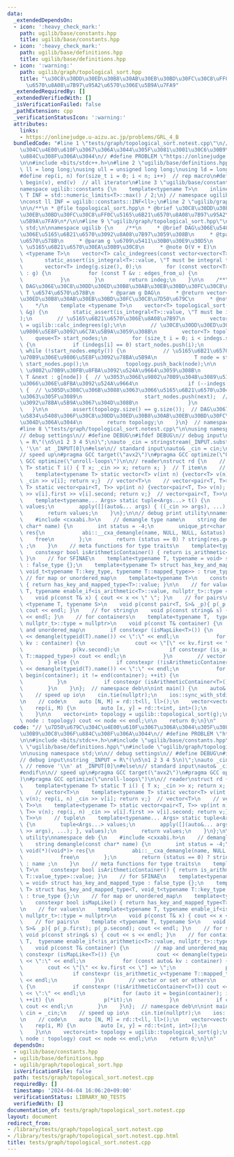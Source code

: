 ```yaml
---
data:
  _extendedDependsOn:
  - icon: ':heavy_check_mark:'
    path: ugilib/base/constants.hpp
    title: ugilib/base/constants.hpp
  - icon: ':heavy_check_mark:'
    path: ugilib/base/definitions.hpp
    title: ugilib/base/definitions.hpp
  - icon: ':warning:'
    path: ugilib/graph/topological_sort.hpp
    title: "\u30C8\u30DD\u30ED\u30B8\u30AB\u30EB\u30BD\u30FC\u30C8\uFF0C\u5165\u6B21\
      \u6570\u8A08\u7B97\u95A2\u6570\u306E\u5B9A\u7FA9"
  _extendedRequiredBy: []
  _extendedVerifiedWith: []
  _isVerificationFailed: false
  _pathExtension: cpp
  _verificationStatusIcon: ':warning:'
  attributes:
    links:
    - https://onlinejudge.u-aizu.ac.jp/problems/GRL_4_B
  bundledCode: "#line 1 \"tests/graph/topological_sort.notest.cpp\"\n// \u7D50\u679C\
    \u304C\u4E00\u610F\u3067\u306A\u3044\u305F\u3081\u3001\u30C6\u30B9\u30C8\u306F\
    \u884C\u308F\u306A\u3044\n// #define PROBLEM \"https://onlinejudge.u-aizu.ac.jp/problems/GRL_4_B\"\
    \n\n#include <bits/stdc++.h>\n#line 2 \"ugilib/base/definitions.hpp\"\n\nusing\
    \ ll = long long;\nusing ull = unsigned long long;\nusing ld = long double;\n\
    #define rep(i, n) for(size_t i = 0; i < n; i++)  // rep macro\n#define all(v)\
    \ begin(v), end(v)  // all iterator\n#line 3 \"ugilib/base/constants.hpp\"\n\n\
    namespace ugilib::constants {\n    template<typename T>\n    inline constexpr\
    \ T INF = std::numeric_limits<T>::max() / 2;\n} // namespace ugilib::constants\n\
    \nconst ll INF = ugilib::constants::INF<ll>;\n#line 2 \"ugilib/graph/topological_sort.hpp\"\
    \n\n/**\n * @file topological_sort.hpp\n * @brief \u30C8\u30DD\u30ED\u30B8\u30AB\
    \u30EB\u30BD\u30FC\u30C8\uFF0C\u5165\u6B21\u6570\u8A08\u7B97\u95A2\u6570\u306E\
    \u5B9A\u7FA9\n*/\n\n#line 9 \"ugilib/graph/topological_sort.hpp\"\nusing namespace\
    \ std;\n\nnamespace ugilib {\n    /**\n     * @brief DAG\u306E\u5404\u9802\u70B9\
    \u306E\u5165\u6B21\u6570\u3092\u8A08\u7B97\u3059\u308B\n     * @tparam T \u6574\
    \u6570\u578B\n     * @param g \u6709\u5411\u30B0\u30E9\u30D5\n     * @return vector<T>\
    \ \u5165\u6B21\u6570\u30EA\u30B9\u30C8\n     * @note O(V + E)\n     */\n    template\
    \ <typename T>\n    vector<T> calc_indegrees(const vector<vector<T>> &g) {\n \
    \       static_assert(is_integral<T>::value, \"T must be integral type\");\n \
    \       vector<T> indeg(g.size(), 0);\n        for (const vector<T> &edges_from_u\
    \ : g) {\n            for (const T &v : edges_from_u) {\n                indeg[v]++;\n\
    \            }\n        }\n        return indeg;\n    }\n\n    /**\n     * @brief\
    \ DAG\u306E\u30C8\u30DD\u30ED\u30B8\u30AB\u30EB\u30BD\u30FC\u30C8\n     * @tparam\
    \ T \u6574\u6570\u578B\n     * @param g DAG\n     * @return vector<T> \u30C8\u30DD\
    \u30ED\u30B8\u30AB\u30EB\u30BD\u30FC\u30C8\u7D50\u679C\n     * @note O(V + E)\n\
    \    */\n    template <typename T>\n    vector<T> topological_sort(const vector<vector<T>>\
    \ &g) {\n        static_assert(is_integral<T>::value, \"T must be integral type\"\
    );\n        // \u5165\u6B21\u6570\u306E\u8A08\u7B97\n        vector<T> indegs\
    \ = ugilib::calc_indegrees(g);\n\n        // \u30C8\u30DD\u30ED\u30B8\u30AB\u30EB\
    \u9806\u5E8F\u3092\u6C7A\u5B9A\u3059\u308B\n        vector<T> topology;\n    \
    \    queue<T> start_nodes;\n        for (size_t i = 0; i < indegs.size(); i++)\
    \ {\n            if (indegs[i] == 0) start_nodes.push(i);\n        }\n       \
    \ while (!start_nodes.empty()) {\n            // \u5165\u6B21\u65700\u306E\u9802\
    \u70B9\u306E\u9806\u5E8F\u3092\u78BA\u5B9A\n            T node = start_nodes.front();\
    \ start_nodes.pop();\n            topology.push_back(node);\n\n            //\
    \ \u9802\u70B9\u30FB\u8FBA\u3092\u524A\u9664\u3059\u308B\n            for (const\
    \ T &next : g[node]) {  // \u3053\u306E\u9802\u70B9\u304B\u3089\u51FA\u308B\u5168\
    \u3066\u306E\u8FBA\u3092\u524A\u9664\n                if (--indegs[next] == 0)\
    \ {  // \u305D\u308C\u306B\u3088\u3063\u3066\u5165\u6B21\u6570\u304C0\u306B\u306A\
    \u3063\u305F\u3089\n                    start_nodes.push(next);  // \u9806\u5E8F\
    \u3092\u78BA\u5B9A\u3067\u304D\u308B\n                }\n            }\n     \
    \   }\n\n        assert(topology.size() == g.size());  // DAG\u3067\u306A\u3044\
    \u5834\u5408\u306F\u30C8\u30DD\u30ED\u30B8\u30AB\u30EB\u30BD\u30FC\u30C8\u3067\
    \u304D\u306A\u3044\n        return topology;\n    }\n}  // namespace ugilib\n\
    #line 8 \"tests/graph/topological_sort.notest.cpp\"\n\nusing namespace std;\n\n\
    // debug settings\n// #define DEBUG\n#ifdef DEBUG\n// debug input\nstring _INPUT\
    \ = R\"(\n5\n1 2 3 4 5\n)\";\nauto _cin = stringstream(_INPUT.substr(1)); // remove\
    \ '\\n' at _INPUT[0]\n#else\n// standard input\nauto& _cin = cin;\n#endif\n\n\
    // speed up\n#pragma GCC target(\"avx2\")\n#pragma GCC optimize(\"O3\")\n#pragma\
    \ GCC optimize(\"unroll-loops\")\n\n// reader\nstruct rd {\n    // T\n    template<typename\
    \ T> static T i() { T x; _cin >> x; return x; }  // T item\n    // vector<T>\n\
    \    template<typename T> static vector<T> v(int n) {vector<T> v(n); rep(i, n)\
    \ _cin >> v[i]; return v;}  // vector<T>\n    // vector<pair<T, T>>\n    template<typename\
    \ T> static vector<pair<T, T>> vp(int n) {vector<pair<T, T>> v(n); rep(i, n) _cin\
    \ >> v[i].first >> v[i].second; return v;}  // vector<pair<T, T>>\n    // tuple\n\
    \    template<typename... Args> static tuple<Args...> t() {\n        tuple<Args...>\
    \ values;\n        apply([](auto&... args) { ((_cin >> args), ...); }, values);\n\
    \        return values;\n    }\n};\n\n// debug print utility\nnamespace deb {\n\
    \    #include <cxxabi.h>\n    // demangle type name\n    string demangle(const\
    \ char* name) {\n        int status = -4;\n        unique_ptr<char, void(*)(void*)>\
    \ res{\n            abi::__cxa_demangle(name, NULL, NULL, &status),\n        \
    \    free\n        };\n        return (status == 0) ? string(res.get()) : name\
    \ ;\n    }\n    // meta functions for type traits\n    template<typename T>\n\
    \    constexpr bool isArithmeticContainer() { return is_arithmetic<typename T::value_type>::value;\
    \ }\n    // for SFINAE\n    template<typename T, typename = void> struct has_key_and_mapped_type\
    \ : false_type {};\n    template<typename T> struct has_key_and_mapped_type<T,\
    \ void_t<typename T::key_type, typename T::mapped_type>> : true_type {};\n   \
    \ // for map or unordered_map\n    template<typename T>\n    constexpr bool isMapLike()\
    \ { return has_key_and_mapped_type<T>::value; }\n\n    // for values\n    template<typename\
    \ T, typename enable_if<is_arithmetic<T>::value, nullptr_t>::type = nullptr>\n\
    \    void p(const T& x) { cout << x << \" \"; }\n    // for pairs\n    template\
    \ <typename T, typename S>\n    void p(const pair<T, S>& _p){ p(_p.first); p(_p.second);\
    \ cout << endl; }\n    // for string\n    void p(const string& s) { cout << s\
    \ << endl; }\n    // for containers\n    template<typename T,  typename enable_if<!is_arithmetic<T>::value,\
    \ nullptr_t>::type = nullptr>\n    void p(const T& container) {\n        // map\
    \ and unordered_map\n        if constexpr (isMapLike<T>()) {\n            cout\
    \ << demangle(typeid(T).name()) << \":\" << endl;\n            for (const auto&\
    \ kv : container) {\n                cout << \"[\" << kv.first << \"] => \";\n\
    \                p(kv.second);\n                if constexpr (is_arithmetic_v<typename\
    \ T::mapped_type>) cout << endl;\n            }\n        // vector or set or others\n\
    \        } else {\n            if constexpr (!isArithmeticContainer<T>()) cout\
    \ << demangle(typeid(T).name()) << \":\" << endl;\n            for (auto it =\
    \ begin(container); it != end(container); ++it) {\n                p(*it);\n \
    \           }\n            if constexpr (isArithmeticContainer<T>()) cout << endl;\n\
    \        }\n    }\n};  // namespace deb\n\nint main() {\n    auto& cin = _cin;\n\
    \    // speed up io\n    cin.tie(nullptr);\n    ios::sync_with_stdio(false);\n\
    \n    // code\n    auto [N, M] = rd::t<ll, ll>();\n    vector<vector<int>> g(N);\n\
    \    rep(i, M) {\n        auto [x, y] = rd::t<int, int>();\n        g[x].push_back(y);\n\
    \    }\n\n    vector<int> topology = ugilib::topological_sort(g);\n    for (int\
    \ node : topology) cout << node << endl;\n\n    return 0;\n}\n"
  code: "// \u7D50\u679C\u304C\u4E00\u610F\u3067\u306A\u3044\u305F\u3081\u3001\u30C6\
    \u30B9\u30C8\u306F\u884C\u308F\u306A\u3044\n// #define PROBLEM \"https://onlinejudge.u-aizu.ac.jp/problems/GRL_4_B\"\
    \n\n#include <bits/stdc++.h>\n#include \"ugilib/base/constants.hpp\"\n#include\
    \ \"ugilib/base/definitions.hpp\"\n#include \"ugilib/graph/topological_sort.hpp\"\
    \n\nusing namespace std;\n\n// debug settings\n// #define DEBUG\n#ifdef DEBUG\n\
    // debug input\nstring _INPUT = R\"(\n5\n1 2 3 4 5\n)\";\nauto _cin = stringstream(_INPUT.substr(1));\
    \ // remove '\\n' at _INPUT[0]\n#else\n// standard input\nauto& _cin = cin;\n\
    #endif\n\n// speed up\n#pragma GCC target(\"avx2\")\n#pragma GCC optimize(\"O3\"\
    )\n#pragma GCC optimize(\"unroll-loops\")\n\n// reader\nstruct rd {\n    // T\n\
    \    template<typename T> static T i() { T x; _cin >> x; return x; }  // T item\n\
    \    // vector<T>\n    template<typename T> static vector<T> v(int n) {vector<T>\
    \ v(n); rep(i, n) _cin >> v[i]; return v;}  // vector<T>\n    // vector<pair<T,\
    \ T>>\n    template<typename T> static vector<pair<T, T>> vp(int n) {vector<pair<T,\
    \ T>> v(n); rep(i, n) _cin >> v[i].first >> v[i].second; return v;}  // vector<pair<T,\
    \ T>>\n    // tuple\n    template<typename... Args> static tuple<Args...> t()\
    \ {\n        tuple<Args...> values;\n        apply([](auto&... args) { ((_cin\
    \ >> args), ...); }, values);\n        return values;\n    }\n};\n\n// debug print\
    \ utility\nnamespace deb {\n    #include <cxxabi.h>\n    // demangle type name\n\
    \    string demangle(const char* name) {\n        int status = -4;\n        unique_ptr<char,\
    \ void(*)(void*)> res{\n            abi::__cxa_demangle(name, NULL, NULL, &status),\n\
    \            free\n        };\n        return (status == 0) ? string(res.get())\
    \ : name ;\n    }\n    // meta functions for type traits\n    template<typename\
    \ T>\n    constexpr bool isArithmeticContainer() { return is_arithmetic<typename\
    \ T::value_type>::value; }\n    // for SFINAE\n    template<typename T, typename\
    \ = void> struct has_key_and_mapped_type : false_type {};\n    template<typename\
    \ T> struct has_key_and_mapped_type<T, void_t<typename T::key_type, typename T::mapped_type>>\
    \ : true_type {};\n    // for map or unordered_map\n    template<typename T>\n\
    \    constexpr bool isMapLike() { return has_key_and_mapped_type<T>::value; }\n\
    \n    // for values\n    template<typename T, typename enable_if<is_arithmetic<T>::value,\
    \ nullptr_t>::type = nullptr>\n    void p(const T& x) { cout << x << \" \"; }\n\
    \    // for pairs\n    template <typename T, typename S>\n    void p(const pair<T,\
    \ S>& _p){ p(_p.first); p(_p.second); cout << endl; }\n    // for string\n   \
    \ void p(const string& s) { cout << s << endl; }\n    // for containers\n    template<typename\
    \ T,  typename enable_if<!is_arithmetic<T>::value, nullptr_t>::type = nullptr>\n\
    \    void p(const T& container) {\n        // map and unordered_map\n        if\
    \ constexpr (isMapLike<T>()) {\n            cout << demangle(typeid(T).name())\
    \ << \":\" << endl;\n            for (const auto& kv : container) {\n        \
    \        cout << \"[\" << kv.first << \"] => \";\n                p(kv.second);\n\
    \                if constexpr (is_arithmetic_v<typename T::mapped_type>) cout\
    \ << endl;\n            }\n        // vector or set or others\n        } else\
    \ {\n            if constexpr (!isArithmeticContainer<T>()) cout << demangle(typeid(T).name())\
    \ << \":\" << endl;\n            for (auto it = begin(container); it != end(container);\
    \ ++it) {\n                p(*it);\n            }\n            if constexpr (isArithmeticContainer<T>())\
    \ cout << endl;\n        }\n    }\n};  // namespace deb\n\nint main() {\n    auto&\
    \ cin = _cin;\n    // speed up io\n    cin.tie(nullptr);\n    ios::sync_with_stdio(false);\n\
    \n    // code\n    auto [N, M] = rd::t<ll, ll>();\n    vector<vector<int>> g(N);\n\
    \    rep(i, M) {\n        auto [x, y] = rd::t<int, int>();\n        g[x].push_back(y);\n\
    \    }\n\n    vector<int> topology = ugilib::topological_sort(g);\n    for (int\
    \ node : topology) cout << node << endl;\n\n    return 0;\n}\n"
  dependsOn:
  - ugilib/base/constants.hpp
  - ugilib/base/definitions.hpp
  - ugilib/graph/topological_sort.hpp
  isVerificationFile: false
  path: tests/graph/topological_sort.notest.cpp
  requiredBy: []
  timestamp: '2024-04-04 16:06:20+09:00'
  verificationStatus: LIBRARY_NO_TESTS
  verifiedWith: []
documentation_of: tests/graph/topological_sort.notest.cpp
layout: document
redirect_from:
- /library/tests/graph/topological_sort.notest.cpp
- /library/tests/graph/topological_sort.notest.cpp.html
title: tests/graph/topological_sort.notest.cpp
---
```

